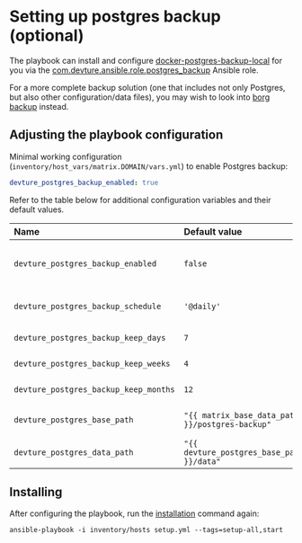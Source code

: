 # Setting up postgres backup (optional)

The playbook can install and configure [docker-postgres-backup-local](https://github.com/prodrigestivill/docker-postgres-backup-local) for you via the [com.devture.ansible.role.postgres_backup](https://github.com/devture/com.devture.ansible.role.postgres_backup) Ansible role.

For a more complete backup solution (one that includes not only Postgres, but also other configuration/data files), you may wish to look into [borg backup](configuring-playbook-backup-borg.md) instead.


## Adjusting the playbook configuration

Minimal working configuration (`inventory/host_vars/matrix.DOMAIN/vars.yml`) to enable Postgres backup:

```yaml
devture_postgres_backup_enabled: true
```

Refer to the table below for additional configuration variables and their default values.


| Name                              | Default value                | Description                                                      |
| :-------------------------------- | :--------------------------- | :--------------------------------------------------------------- |
|`devture_postgres_backup_enabled`|`false`|Set to true to use [docker-postgres-backup-local](https://github.com/prodrigestivill/docker-postgres-backup-local) to create automatic database backups|
|`devture_postgres_backup_schedule`| `'@daily'` |Cron-schedule specifying the interval between postgres backups.|
|`devture_postgres_backup_keep_days`|`7`|Number of daily backups to keep|
|`devture_postgres_backup_keep_weeks`|`4`|Number of weekly backups to keep|
|`devture_postgres_backup_keep_months`|`12`|Number of monthly backups to keep|
|`devture_postgres_base_path` | `"{{ matrix_base_data_path }}/postgres-backup"` | Base path for postgres-backup. Also see `devture_postgres_data_path` |
|`devture_postgres_data_path` | `"{{ devture_postgres_base_path }}/data"` | Storage path for postgres-backup database backups |


## Installing

After configuring the playbook, run the [installation](installing.md) command again:

```
ansible-playbook -i inventory/hosts setup.yml --tags=setup-all,start
```
